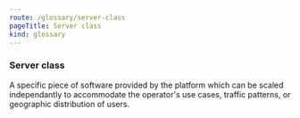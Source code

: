 ```yaml
---
route: /glossary/server-class
pageTitle: Server class
kind: glossary
---
```


### Server class

A specific piece of software provided by the platform which can be scaled independantly to accommodate the operator's use cases, traffic patterns, or geographic distribution of users.